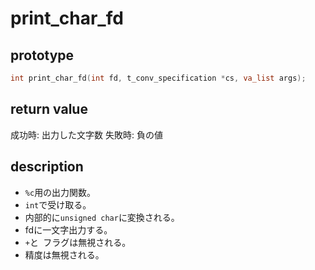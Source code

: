 
# print_char_fd

## prototype

```c
int	print_char_fd(int fd, t_conv_specification *cs, va_list args);
```

## return value

成功時: 出力した文字数
失敗時: 負の値

## description

* `%c`用の出力関数。
* `int`で受け取る。
* 内部的に`unsigned char`に変換される。
* fdに一文字出力する。
* `+`と` `フラグは無視される。
* 精度は無視される。

